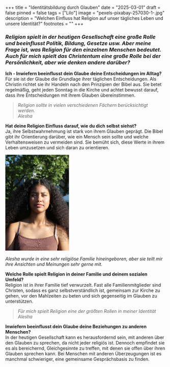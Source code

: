 +++
title = "Identitätsbildung durch Glauben"
date = "2025-03-01"
draft = false
pinned = false
tags = ["Lilo"]
image = "pexels-pixabay-257030-1-.jpg"
description = "Welchen Einfluss hat Religion auf unser tägliches Leben und unsere Identität?"
footnotes = ""
+++
### *Religion spielt in der heutigen Gesellschaft eine große Rolle und beeinflusst Politik, Bildung, Gesetze usw. Aber meine Frage ist, was Religion für den einzelnen Menschen bedeutet. Auch für mich spielt das Christentum eine große Rolle bei der Persönlichkeit, aber wie denken andere darüber?*

**Ich - Inwiefern beeinflusst dein Glaube deine Entscheidungen im Alltag?**\
Für sie ist der Glaube die Grundlage ihrer täglichen Entscheidungen. Als Christin richtet sie ihr Handeln nach den Prinzipien der Bibel aus. Sie betet regelmäßig, geht jeden Sonntag in die Kirche und achtet bewusst darauf, dass ihre Entscheidungen mit ihrem Glauben übereinstimmen.

> *Religion sollte in vielen verschiedenen Fächern berücksichtigt werden.*\
> *Alesha*

**Hat deine Religion Einfluss darauf, wie du dich selbst siehst?**\
Ja, ihre Selbstwahrnehmung ist stark von ihrem Glauben geprägt. Die Bibel gibt ihr Orientierung darüber, wie ein Mensch sein sollte und welche Verhaltensweisen zu vermeiden sind. Sie bemüht sich, diese Werte in ihrem Leben umzusetzen und sich daran zu orientieren.

![Der Alt-Text wird jeweils als Bildunterschrift angezeigt.](16d1b992-2624-43b4-a1d4-fcaecdc7243d.jpg)

*Alesha wurde in eine sehr religiöse Familie hineingeboren, aber sie teilt mir ihre Ansichten und Meinungen sehr gerne mit.*

**Welche Rolle spielt Religion in deiner Familie und deinem sozialen Umfeld?**\
Religion ist in ihrer Familie tief verwurzelt. Fast alle Familienmitglieder sind Christen, sodass es ganz selbstverständlich ist, gemeinsam zur Kirche zu gehen, vor den Mahlzeiten zu beten und sich gegenseitig im Glauben zu unterstützen.

> *Für mich spielt Religion eine der größten Rollen in meiner Identität*\
>  *Alesha*

**Inwiefern beeinflusst dein Glaube deine Beziehungen zu anderen Menschen?**\
In der heutigen Gesellschaft kann es herausfordernd sein, mit anderen über den Glauben zu sprechen, da nicht jeder religiös ist. Dennoch empfindet sie es als bereichernd, Gleichgesinnte zu treffen, mit denen sie offen über ihren Glauben sprechen kann. Bei Menschen mit anderen Überzeugungen ist es manchmal schwieriger, eine gemeinsame Gesprächsbasis zu finden.